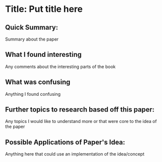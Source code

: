 # Title: Put title here

## Quick Summary:
Summary about the paper

## What I found interesting
Any comments about the interesting parts of the book

## What was confusing
Anything I found confusing

## Further topics to research based off this paper:
Any topics I would like to understand more or that were core to the idea of the paper

## Possible Applications of Paper's Idea:
Anything here that could use an implementation of the idea/concept
